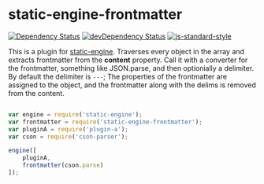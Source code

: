 # static-engine-frontmatter

[![Dependency Status](https://david-dm.org/erickmerchant/static-engine-frontmatter.svg?style=flat-square)](https://david-dm.org/erickmerchant/static-engine-frontmatter) [![devDependency Status](https://david-dm.org/erickmerchant/static-engine-frontmatter/dev-status.svg?style=flat-square)](https://david-dm.org/erickmerchant/static-engine-frontmatter#info=devDependencies) [![js-standard-style](https://img.shields.io/badge/code%20style-standard-brightgreen.svg?style=flat)](https://github.com/feross/standard)

This is a plugin for [static-engine](https://github.com/erickmerchant/static-engine). Traverses every object in the array and extracts frontmatter from the __content__ property. Call it with a converter for the frontmatter, something like JSON.parse, and then optionially a delimiter. By default the delimiter is `---`; The properties of the frontmatter are assigned to the object, and the frontmatter along with the delims is removed from the content.

```javascript

var engine = require('static-engine');
var frontmatter = require('static-engine-frontmatter');
var pluginA = require('plugin-a');
var cson = require('cson-parser');

engine([
    pluginA,
    frontmatter(cson.parse)
]);

```
